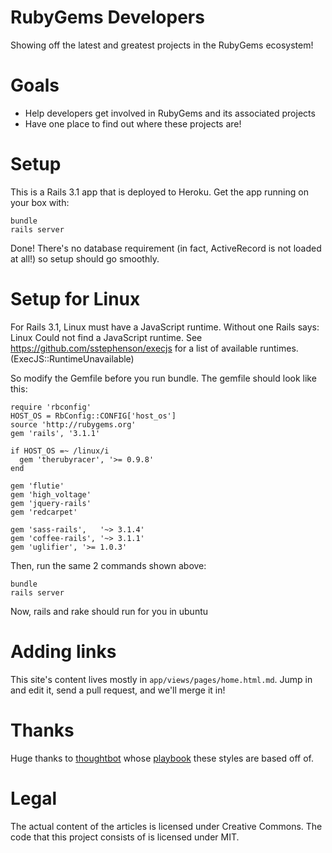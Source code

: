 RubyGems Developers
===================

Showing off the latest and greatest projects in the RubyGems ecosystem!

Goals
=====

* Help developers get involved in RubyGems and its associated projects
* Have one place to find out where these projects are!

Setup
=====

This is a Rails 3.1 app that is deployed to Heroku. Get the app running on your box with:

    bundle
    rails server

Done! There's no database requirement (in fact, ActiveRecord is not loaded at all!) so setup should go smoothly.

Setup for Linux
================

For Rails 3.1, Linux must have a JavaScript runtime. 
Without one Rails says:  
    Linux Could not find a JavaScript runtime. 
      See https://github.com/sstephenson/execjs 
      for a list of available runtimes. 
      (ExecJS::RuntimeUnavailable)

So modify the Gemfile before you run bundle.  The gemfile should look like this:


    require 'rbconfig'
    HOST_OS = RbConfig::CONFIG['host_os']
    source 'http://rubygems.org'
    gem 'rails', '3.1.1'

    if HOST_OS =~ /linux/i
      gem 'therubyracer', '>= 0.9.8'
    end

    gem 'flutie'
    gem 'high_voltage'
    gem 'jquery-rails'
    gem 'redcarpet'

    gem 'sass-rails',   '~> 3.1.4'
    gem 'coffee-rails', '~> 3.1.1'
    gem 'uglifier', '>= 1.0.3'

Then, run the same 2 commands shown above:

    bundle
    rails server

Now, rails and rake should run for you in ubuntu

Adding links
============

This site's content lives mostly in `app/views/pages/home.html.md`. Jump in and edit it, send a pull request, and we'll merge it in!

Thanks
======

Huge thanks to [thoughtbot](http//thoughtbot.com) whose [playbook](http://playbook.thoughtbot.com) these styles are based off of.

Legal
=====

The actual content of the articles is licensed under Creative Commons. The code that this project consists of is licensed under MIT.
